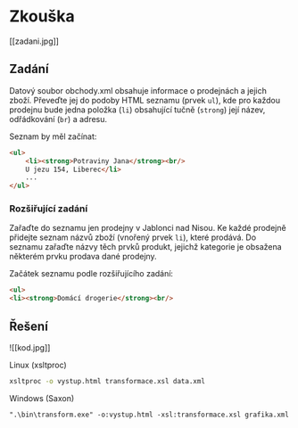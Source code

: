 
# Zkouška

[[zadani.jpg]]
## Zadání
Datový soubor obchody.xml obsahuje informace o prodejnách a jejich zboží. Převeďte jej do podoby HTML seznamu (prvek `ul`), kde pro každou prodejnu bude jedna položka (`li`) obsahující tučně (`strong`) její název, odřádkování (`br`) a adresu. 

Seznam by měl začínat:
``` HTML
<ul>
    <li><strong>Potraviny Jana</strong><br/>
    U jezu 154, Liberec</li>
    ...
</ul>
```

### Rozšiřující zadání
Zařaďte do seznamu jen prodejny v Jablonci nad Nisou. Ke každé prodejně přidejte seznam názvů zboží (vnořený prvek `li`), které prodává. Do seznamu zařaďte názvy těch prvků produkt, jejichž kategorie je obsažena některém prvku prodava dané prodejny. 

Začátek seznamu podle rozšiřujícího zadání:
``` HTML
<ul>
<li><strong>Domácí drogerie</strong><br/>
```

## Řešení
![[kod.jpg]]

Linux (xsltproc)
``` Bash
xsltproc -o vystup.html transformace.xsl data.xml
```

Windows (Saxon)
``` Batch
".\bin\transform.exe" -o:vystup.html -xsl:transformace.xsl grafika.xml
```